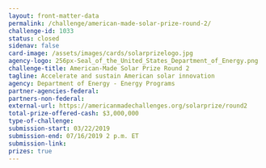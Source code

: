 ```yaml
---
layout: front-matter-data
permalink: /challenge/american-made-solar-prize-round-2/
challenge-id: 1033
status: closed
sidenav: false
card-image: /assets/images/cards/solarprizelogo.jpg
agency-logo: 256px-Seal_of_the_United_States_Department_of_Energy.png
challenge-title: American-Made Solar Prize Round 2
tagline: Accelerate and sustain American solar innovation
agency: Department of Energy - Energy Programs
partner-agencies-federal: 
partners-non-federal: 
external-url: https://americanmadechallenges.org/solarprize/round2
total-prize-offered-cash: $3,000,000
type-of-challenge: 
submission-start: 03/22/2019
submission-end: 07/16/2019 2 p.m. ET
submission-link:  
prizes: true
---
```




